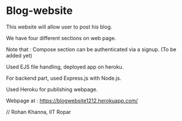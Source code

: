 # Blog-website
This website will allow user to post his blog.

We have four different sections on web page.

Note that : Compose section can be authenticated via a signup. (To be added yet)

Used EJS file handling, deployed app on heroku.

For backend part, used Express.js with Node.js.

Used Heroku for publishing webpage.

Webpage at : 
https://blogwebsite1212.herokuapp.com/

// Rohan Khanna, IIT Ropar
